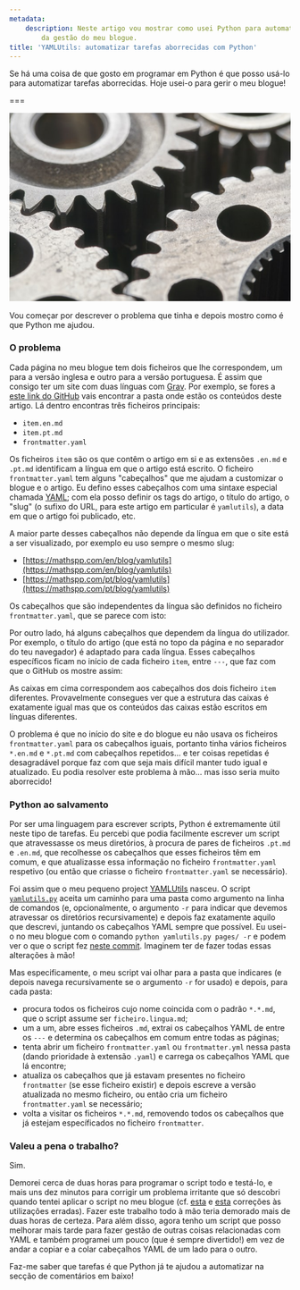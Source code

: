 ```yaml
---
metadata:
    description: Neste artigo vou mostrar como usei Python para automatizar parte
        da gestão do meu blogue.
title: 'YAMLUtils: automatizar tarefas aborrecidas com Python'
---
```


Se há uma coisa de que gosto em programar em Python é que posso usá-lo para automatizar tarefas aborrecidas. Hoje usei-o para gerir o meu blogue!

===

![a close-up of three gears turning together](gears.jpg "Photo by Bill Oxford on Unsplash")

Vou começar por descrever o problema que tinha e depois mostro como é que Python me ajudou.

### O problema

Cada página no meu blogue tem dois ficheiros que lhe correspondem, um para a versão inglesa e outro para a versão portuguesa. É assim que consigo ter um site com duas línguas com [Grav]. Por exemplo, se fores a [este link do GitHub][yamlutils-post] vais encontrar a pasta onde estão os conteúdos deste artigo. Lá dentro encontras três ficheiros principais:

 - `item.en.md`
 - `item.pt.md`
 - `frontmatter.yaml`

Os ficheiros `item` são os que contêm o artigo em si e as extensões `.en.md` e `.pt.md` identificam a língua em que o artigo está escrito. O ficheiro `frontmatter.yaml` tem alguns "cabeçalhos" que me ajudam a customizar o blogue e o artigo. Eu defino esses cabeçalhos com uma sintaxe especial chamada [YAML]; com ela posso definir os tags do artigo, o título do artigo, o "slug" (o sufixo do URL, para este artigo em particular é `yamlutils`), a data em que o artigo foi publicado, etc.

A maior parte desses cabeçalhos não depende da língua em que o site está a ser visualizado, por exemplo eu uso sempre o mesmo slug:

 - [https://mathspp.com/en/blog/yamlutils](https://mathspp.com/en/blog/yamlutils)
 - [https://mathspp.com/pt/blog/yamlutils](https://mathspp.com/pt/blog/yamlutils)

Os cabeçalhos que são independentes da língua são definidos no ficheiro `frontmatter.yaml`, que se parece com isto:

<script src="https://gist.github.com/RojerGS/0ff988fb2ac54a81dc18349cc9c619f9.js"></script>



Por outro lado, há alguns cabeçalhos que dependem da língua do utilizador. Por exemplo, o título do artigo (que está no topo da página e no separador do teu navegador) é adaptado para cada língua. Esses cabeçalhos específicos ficam no início de cada ficheiro `item`, entre `---`, que faz com que o GitHub os mostre assim:

<script src="https://gist.github.com/RojerGS/1f8f2727e6358ad33bec5700be4220ed.js"></script>



As caixas em cima correspondem aos cabeçalhos dos dois ficheiro `item` diferentes. Provavelmente consegues ver que a estrutura das caixas é exatamente igual mas que os conteúdos das caixas estão escritos em línguas diferentes.

O problema é que no início do site e do blogue eu não usava os ficheiros `frontmatter.yaml` para os cabeçalhos iguais, portanto tinha vários ficheiros `*.en.md` e `*.pt.md` com cabeçalhos repetidos... e ter coisas repetidas é desagradável porque faz com que seja mais difícil manter tudo igual e atualizado. Eu podia resolver este problema à mão... mas isso seria muito aborrecido!


### Python ao salvamento

Por ser uma linguagem para escrever scripts, Python é extremamente útil neste tipo de tarefas. Eu percebi que podia facilmente escrever um script que atravessasse os meus diretórios, à procura de pares de ficheiros `.pt.md` e `.en.md`, que recolhesse os cabeçalhos que esses ficheiros têm em comum, e que atualizasse essa informação no ficheiro `frontmatter.yaml` respetivo (ou então que criasse o ficheiro `frontmatter.yaml` se necessário).

Foi assim que o meu pequeno project [YAMLUtils] nasceu. O script [`yamlutils.py`][yamlutils.py] aceita um caminho para uma pasta como argumento na linha de comandos (e, opcionalmente, o argumento `-r` para indicar que devemos atravessar os diretórios recursivamente) e depois faz exatamente aquilo que descrevi, juntando os cabeçalhos YAML sempre que possível. Eu usei-o no meu blogue com o comando `python yamlutils.py pages/ -r` e podem ver o que o script fez [neste commit](https://github.com/RojerGS/mathspp/commit/7ba80b086d6987ed819c872432ef1eafc1f1b023). Imaginem ter de fazer todas essas alterações à mão!

Mas especificamente, o meu script vai olhar para a pasta que indicares (e depois navega recursivamente se o argumento `-r` for usado) e depois, para cada pasta:

 - procura todos os ficheiros cujo nome coincida com o padrão `*.*.md`, que o script assume ser `ficheiro.lingua.md`;
 - um a um, abre esses ficheiros `.md`, extrai os cabeçalhos YAML de entre os `---` e determina os cabeçalhos em comum entre todas as páginas;
 - tenta abrir um ficheiro `frontmatter.yaml` ou `frontmatter.yml` nessa pasta (dando prioridade à extensão `.yaml`) e carrega os cabeçalhos YAML que lá encontre;
 - atualiza os cabeçalhos que já estavam presentes no ficheiro `frontmatter` (se esse ficheiro existir) e depois escreve a versão atualizada no mesmo ficheiro, ou então cria um ficheiro `frontmatter.yaml` se necessário;
 - volta a visitar os ficheiros `*.*.md`, removendo todos os cabeçalhos que já estejam específicados no ficheiro `frontmatter`.


### Valeu a pena o trabalho?

Sim.

Demorei cerca de duas horas para programar o script todo e testá-lo, e mais uns dez minutos para corrigir um problema irritante que só descobri quando tentei aplicar o script no meu blogue (cf. [esta][bug-1] e [esta][bug-2] correções às utilizações erradas). Fazer este trabalho todo à mão teria demorado mais de duas horas de certeza. Para além disso, agora tenho um script que posso melhorar mais tarde para fazer gestão de outras coisas relacionadas com YAML e também programei um pouco (que é sempre divertido!) em vez de andar a copiar e a colar cabeçalhos YAML de um lado para o outro.

Faz-me saber que tarefas é que Python já te ajudou a automatizar na secção de comentários em baixo!

[Grav]: https://getgrav.org/
[YAML]: https://en.wikipedia.org/wiki/YAML
[xkcd]: https://xkcd.com
[yamlutils]: https://github.com/RojerGS/projects/tree/master/yamlutils
[yamlutils-post]: https://github.com/RojerGS/mathspp/tree/master/pages/02.blog/yamlutils
[yamlutils.py]: https://github.com/RojerGS/projects/tree/master/yamlutils/yamlutils.py
[bug-1]: https://github.com/RojerGS/mathspp/commit/6ac01f412bdd099eb673201689d89ea77d0370d0
[bug-2]: https://github.com/RojerGS/mathspp/commit/e97dbad13ffc6009d1160b78a83cab467b42f1ca